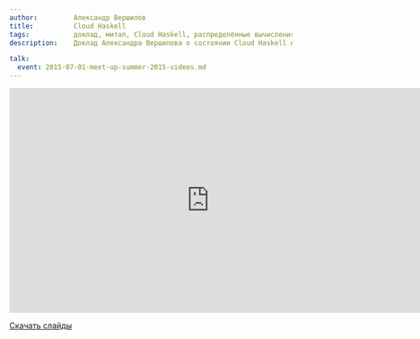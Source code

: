 ```yaml
---
author:         Александр Вершилов
title:          Cloud Haskell
tags:           доклад, митап, Cloud Haskell, распределённые вычисления
description:    Доклад Александра Вершилова о состоянии Cloud Haskell на RuHaskell.Meetup 2015 Summer.

talk:
  event: 2015-07-01-meet-up-summer-2015-videos.md
---
```


<nobr><iframe
width="712" height="400"
src="https://www.youtube.com/embed/K4gDf1jCJEM"
frameborder="0" allowfullscreen></iframe><iframe
src="https://www.slideshare.net/slideshow/embed_code/key/Bz7SxgpeSCECNd"
width="476" height="400"
frameborder="0" marginwidth="0" marginheight="0" scrolling="no"
allowfullscreen></iframe></nobr>

[Скачать слайды](/files/meetup-2015-summer/5_cloud.pdf)
